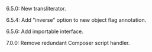6.5.0: New transliterator.

6.5.4: Add "inverse" option to new object flag annotation.

6.5.6: Add importable interface.

7.0.0: Remove redundant Composer script handler.
